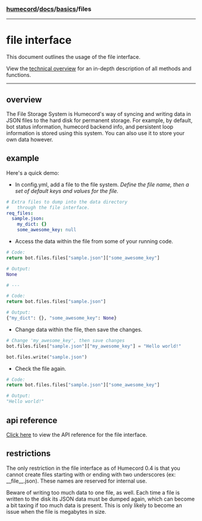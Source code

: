 ### [humecord](../..)/[docs](../README.md)/[basics](./README.md)/files

---
# file interface

This document outlines the usage of the file interface.

View the [technical overview](../interfaces/files.md) for an in-depth description of all methods and functions.

---

## overview

The File Storage System is Humecord's way of syncing and writing data in JSON files to the hard disk for permanent storage. For example, by default, bot status information, humecord backend info, and persistent loop information is stored using this system. You can also use it to store your own data however.

## example

Here's a quick demo:

* In config.yml, add a file to the file system.
*Define the file name, then a set of default keys and values for the file.*
```yml
# Extra files to dump into the data directory
#   through the file interface.
req_files: 
  sample.json: 
    my_dict: {}
    some_awesome_key: null
```

* Access the data within the file from some of your running code.
```py
# Code:
return bot.files.files["sample.json"]["some_awesome_key"]

# Output:
None

# ---

# Code:
return bot.files.files["sample.json"]

# Output:
{"my_dict": {}, "some_awesome_key": None}
```

* Change data within the file, then save the changes.
```py
# Change 'my_awesome_key', then save changes
bot.files.files["sample.json"]["my_awesome_key"] = "Hello world!"

bot.files.write("sample.json")
```

* Check the file again.
```py
# Code:
return bot.files.files["sample.json"]["some_awesome_key"]

# Output:
"Hello world!"
```

## api reference
[Click here](../interfaces/fileinterface.md) to view the API reference for the file interface.

## restrictions

The only restriction in the file interface as of Humecord 0.4 is that you cannot create files starting with or ending with two underscores (ex: \_\_file\_\_.json). These names are reserved for internal use.

Beware of writing too much data to one file, as well. Each time a file is written to the disk its JSON data must be dumped again, which can become a bit taxing if too much data is present. This is only likely to become an issue when the file is megabytes in size.